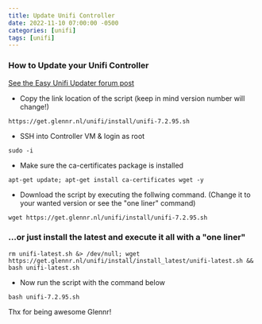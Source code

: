 ```yaml
---
title: Update Unifi Controller
date: 2022-11-10 07:00:00 -0500
categories: [unifi]
tags: [unifi]
---
```


### How to Update your Unifi Controller

[See the Easy Unifi Updater forum post](https://community.ubnt.com/t5/UniFi-Wireless/UniFi-Installation-Scripts-UniFi-Easy-Update-Scripts-Ubuntu-18/td-p/2375150)

* Copy the link location of the script (keep in mind version number will change!)

```terminal
https://get.glennr.nl/unifi/install/unifi-7.2.95.sh
```

* SSH into Controller VM & login as root

```terminal
sudo -i
```

* Make sure the ca-certificates package is installed

```terminal
apt-get update; apt-get install ca-certificates wget -y
```

* Download the script by executing the follwing command.  (Change it to your wanted version or see the "one liner" command)

```terminal
wget https://get.glennr.nl/unifi/install/unifi-7.2.95.sh
```

### ...or just install the latest and execute it all with a "one liner"

```terminal
rm unifi-latest.sh &> /dev/null; wget https://get.glennr.nl/unifi/install/install_latest/unifi-latest.sh && bash unifi-latest.sh
```

* Now run the script with the command below

```terminal
bash unifi-7.2.95.sh
```

Thx for being awesome Glennr!